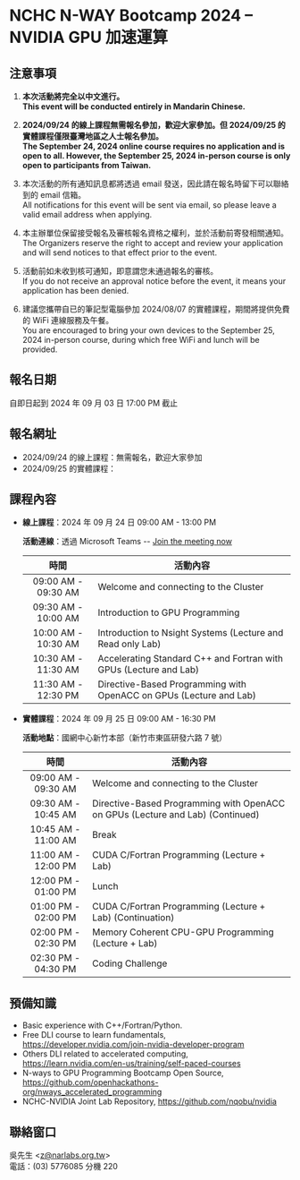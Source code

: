 
# NCHC N-WAY Bootcamp 2024 – NVIDIA GPU 加速運算

## 注意事項

 1. **本次活動將完全以中文進行。**\
    **This event will be conducted entirely in Mandarin Chinese.**

 2. **2024/09/24 的線上課程無需報名參加，歡迎大家參加。但 2024/09/25 的實體課程僅限臺灣地區之人士報名參加。**\
    **The September 24, 2024 online course requires no application and is open to all. However, the September 25, 2024 in-person course is only open to participants from Taiwan.**

 3. 本次活動的所有通知訊息都將透過 email 發送，因此請在報名時留下可以聯絡到的 email 信箱。\
    All notifications for this event will be sent via email, so please leave a valid email address when applying.

 4. 本主辦單位保留接受報名及審核報名資格之權利，並於活動前寄發相關通知。\
    The Organizers reserve the right to accept and review your application and will send notices to that effect prior to the event.

 5. 活動前如未收到核可通知，即意謂您未通過報名的審核。\
    If you do not receive an approval notice before the event, it means your application has been denied.

 6. 建議您攜帶自已的筆記型電腦參加 2024/08/07 的實體課程，期間將提供免費的 WiFi 連線服務及午餐。\
    You are encouraged to bring your own devices to the September 25, 2024 in-person course, during which free WiFi and lunch will be provided.

## 報名日期

自即日起到 2024 年 09 月 03 日 17:00 PM 截止

## 報名網址

 -  2024/09/24 的線上課程：無需報名，歡迎大家參加
 -  2024/09/25 的實體課程：<!-- 請到 <https://www.openhackathons.org/s/siteevent/a0CUP00000L44xb2AB/se000344> 報名 -->

## 課程內容

 -  **線上課程**：2024 年 09 月 24 日 09:00 AM - 13:00 PM

    **活動連線**：透過 Microsoft Teams -- [Join the meeting now](#)

    | 時間 | 活動內容 |
    | :--: | -------- |
    | 09:00 AM - 09:30 AM | Welcome and connecting to the Cluster |
    | 09:30 AM - 10:00 AM | Introduction to GPU Programming |
    | 10:00 AM - 10:30 AM | Introduction to Nsight Systems (Lecture and Read only Lab) |
    | 10:30 AM - 11:30 AM | Accelerating Standard C++ and Fortran with GPUs (Lecture and Lab) |
    | 11:30 AM - 12:30 PM | Directive-Based Programming with OpenACC on GPUs (Lecture and Lab) |

 -  **實體課程**：2024 年 09 月 25 日 09:00 AM - 16:30 PM

    **活動地點**：國網中心新竹本部（新竹市東區研發六路 7 號）

    | 時間 | 活動內容 |
    | :--: | -------- |
    | 09:00 AM - 09:30 AM | Welcome and connecting to the Cluster |
    | 09:30 AM - 10:45 AM | Directive-Based Programming with OpenACC on GPUs (Lecture and Lab) (Continued) |
    | 10:45 AM - 11:00 AM | Break |
    | 11:00 AM - 12:00 PM | CUDA C/Fortran Programming (Lecture + Lab) |
    | 12:00 PM - 01:00 PM | Lunch |
    | 01:00 PM - 02:00 PM | CUDA C/Fortran Programming (Lecture + Lab) (Continuation) |
    | 02:00 PM - 02:30 PM | Memory Coherent CPU-GPU Programming (Lecture + Lab) |
    | 02:30 PM - 04:30 PM | Coding Challenge |

## 預備知識

 -  Basic experience with C++/Fortran/Python.
 -  Free DLI course to learn fundamentals, <https://developer.nvidia.com/join-nvidia-developer-program>
 -  Others DLI related to accelerated computing, <https://learn.nvidia.com/en-us/training/self-paced-courses>
 -  N-ways to GPU Programming Bootcamp Open Source, <https://github.com/openhackathons-org/nways_accelerated_programming>
 -  NCHC-NVIDIA Joint Lab Repository, <https://github.com/nqobu/nvidia>

## 聯絡窗口

吳先生 &lt;[z@narlabs.org.tw](mailto:z@narlabs.org.tw)&gt;\
電話：(03) 5776085 分機 220

<!--
  vim:  ft=markdown ic et norl wrap sw=8 ts=8 sts=4:
  -->
